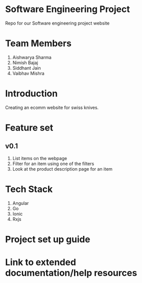 # Software Engineering Project
Repo for our Software engineering project website

# Team Members
1. Aishwarya Sharma
2. Nimish Bajaj
3. Siddhant Jain
4. Vaibhav Mishra


# Introduction
Creating an ecomm website for swiss knives.

# Feature set
## v0.1
1. List items on the webpage
2. Filter for an item using one of the filters
3. Look at the product description page for an item

# Tech Stack
1. Angular
2. Go
3. Ionic
4. Rxjs

# Project set up guide

# Link to extended documentation/help resources




